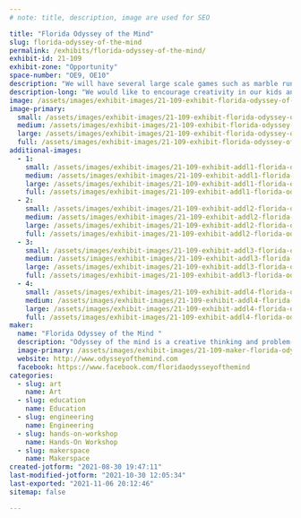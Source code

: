 ```yaml
---
# note: title, description, image are used for SEO

title: "Florida Odyssey of the Mind"
slug: florida-odyssey-of-the-mind
permalink: /exhibits/florida-odyssey-of-the-mind/
exhibit-id: 21-109
exhibit-zone: "Opportunity"
space-number: "OE9, OE10"
description: "We will have several large scale games such as marble runs, maze games, and pin ball to play. "
description-long: "We would like to encourage creativity in our kids and adults through membership and hands on activities through the odyssey of the mind program. "
image: /assets/images/exhibit-images/21-109-exhibit-florida-odyssey-of-the-mind-29b5e7c4-4216-4b18-b1f6-3ec7fc875632-large.jpeg
image-primary: 
  small: /assets/images/exhibit-images/21-109-exhibit-florida-odyssey-of-the-mind-29b5e7c4-4216-4b18-b1f6-3ec7fc875632-small.jpeg
  medium: /assets/images/exhibit-images/21-109-exhibit-florida-odyssey-of-the-mind-29b5e7c4-4216-4b18-b1f6-3ec7fc875632-medium.jpeg
  large: /assets/images/exhibit-images/21-109-exhibit-florida-odyssey-of-the-mind-29b5e7c4-4216-4b18-b1f6-3ec7fc875632-large.jpeg
  full: /assets/images/exhibit-images/21-109-exhibit-florida-odyssey-of-the-mind-29b5e7c4-4216-4b18-b1f6-3ec7fc875632-full.jpeg
additional-images: 
  - 1:
    small: /assets/images/exhibit-images/21-109-exhibit-addl1-florida-odyssey-of-the-mind-2505069d-8842-4df3-a703-3d73a15dc9a6-small.jpeg
    medium: /assets/images/exhibit-images/21-109-exhibit-addl1-florida-odyssey-of-the-mind-2505069d-8842-4df3-a703-3d73a15dc9a6-medium.jpeg
    large: /assets/images/exhibit-images/21-109-exhibit-addl1-florida-odyssey-of-the-mind-2505069d-8842-4df3-a703-3d73a15dc9a6-large.jpeg
    full: /assets/images/exhibit-images/21-109-exhibit-addl1-florida-odyssey-of-the-mind-2505069d-8842-4df3-a703-3d73a15dc9a6-full.jpeg
  - 2:
    small: /assets/images/exhibit-images/21-109-exhibit-addl2-florida-odyssey-of-the-mind-7f4f04b2-8990-47fd-aa59-1e19283730e1-small.jpeg
    medium: /assets/images/exhibit-images/21-109-exhibit-addl2-florida-odyssey-of-the-mind-7f4f04b2-8990-47fd-aa59-1e19283730e1-medium.jpeg
    large: /assets/images/exhibit-images/21-109-exhibit-addl2-florida-odyssey-of-the-mind-7f4f04b2-8990-47fd-aa59-1e19283730e1-large.jpeg
    full: /assets/images/exhibit-images/21-109-exhibit-addl2-florida-odyssey-of-the-mind-7f4f04b2-8990-47fd-aa59-1e19283730e1-full.jpeg
  - 3:
    small: /assets/images/exhibit-images/21-109-exhibit-addl3-florida-odyssey-of-the-mind-c360ac2e-6faf-4cd0-9586-93b1d376bd7a-small.jpeg
    medium: /assets/images/exhibit-images/21-109-exhibit-addl3-florida-odyssey-of-the-mind-c360ac2e-6faf-4cd0-9586-93b1d376bd7a-medium.jpeg
    large: /assets/images/exhibit-images/21-109-exhibit-addl3-florida-odyssey-of-the-mind-c360ac2e-6faf-4cd0-9586-93b1d376bd7a-large.jpeg
    full: /assets/images/exhibit-images/21-109-exhibit-addl3-florida-odyssey-of-the-mind-c360ac2e-6faf-4cd0-9586-93b1d376bd7a-full.jpeg
  - 4:
    small: /assets/images/exhibit-images/21-109-exhibit-addl4-florida-odyssey-of-the-mind-27851cae-7a45-4092-af58-b6e01066a5e1-small.jpeg
    medium: /assets/images/exhibit-images/21-109-exhibit-addl4-florida-odyssey-of-the-mind-27851cae-7a45-4092-af58-b6e01066a5e1-medium.jpeg
    large: /assets/images/exhibit-images/21-109-exhibit-addl4-florida-odyssey-of-the-mind-27851cae-7a45-4092-af58-b6e01066a5e1-large.jpeg
    full: /assets/images/exhibit-images/21-109-exhibit-addl4-florida-odyssey-of-the-mind-27851cae-7a45-4092-af58-b6e01066a5e1-full.jpeg
maker: 
  name: "Florida Odyssey of the Mind "
  description: "Odyssey of the mind is a creative thinking and problem-solving competitive organization for children ages kindergarten through college. Teams of 5-7 students creatively write an 8 minute skit including making all sets props and costumes. Some of the problems require that a vehicle be made, some a technical element and some a structural engineering requirement. "
  image-primary: /assets/images/exhibit-images/21-109-maker-florida-odyssey-of-the-mind-0095fa43-4cbe-4e94-a168-2cc4bb260bc0-medium.jpeg
  website: http://www.odysseyofthemind.com
  facebook: https://www.facebook.com/floridaodysseyofthemind
categories: 
  - slug: art
    name: Art
  - slug: education
    name: Education
  - slug: engineering
    name: Engineering
  - slug: hands-on-workshop
    name: Hands-On Workshop
  - slug: makerspace
    name: Makerspace
created-jotform: "2021-08-30 19:47:11"
last-modified-jotform: "2021-10-30 12:05:34"
last-exported: "2021-11-06 20:12:46"
sitemap: false

---
```

